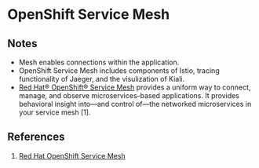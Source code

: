 # OpenShift Service Mesh

## Notes

- Mesh enables connections within the application.
- OpenShift Service Mesh includes components of Istio, tracing functionality of Jaeger, and the visulization of Kiali.
- [Red Hat® OpenShift® Service Mesh](https://www.redhat.com/en/technologies/cloud-computing/openshift/what-is-openshift-service-mesh) provides a uniform way to connect, manage, and observe microservices-based applications. It provides behavioral insight into—and control of—the networked microservices in your service mesh [1].

## References

1. [Red Hat OpenShift Service Mesh](https://www.redhat.com/en/technologies/cloud-computing/openshift/what-is-openshift-service-mesh)
